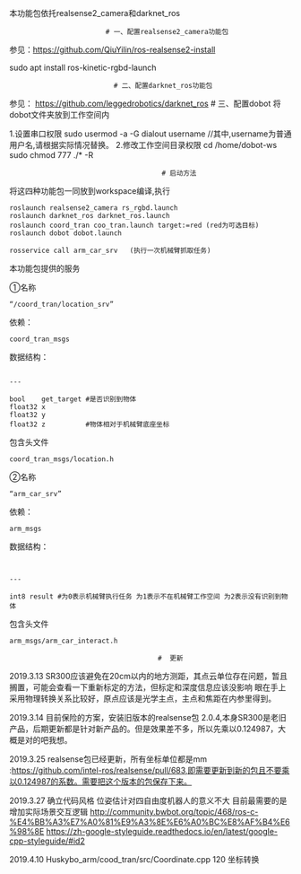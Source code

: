 本功能包依托realsense2_camera和darknet_ros

                            # 一、配置realsense2_camera功能包
参见：https://github.com/QiuYilin/ros-realsense2-install

sudo apt install ros-kinetic-rgbd-launch

                              # 二、配置darknet_ros功能包
参见： https://github.com/leggedrobotics/darknet_ros
                                 # 三、配置dobot
将dobot文件夹放到工作空间内

1.设置串口权限 sudo usermod -a -G dialout username //其中,username为普通用户名,请根据实际情况替换。 2.修改工作空间目录权限 cd /home/dobot-ws sudo chmod 777 ./* -R

                                          # 启动方法
将这四种功能包一同放到workspace编译,执行
```
roslaunch realsense2_camera rs_rgbd.launch
roslaunch darknet_ros darknet_ros.launch
roslaunch coord_tran coo_tran.launch target:=red (red为可选目标)
roslaunch dobot dobot.launch

rosservice call arm_car_srv   (执行一次机械臂抓取任务)
```
本功能包提供的服务


①名称
```
“/coord_tran/location_srv”
```
依赖：
```
coord_tran_msgs
```
数据结构：
```

---

bool    get_target #是否识别到物体
float32 x  
float32 y
float32 z          #物体相对于机械臂底座坐标
```
包含头文件
```
coord_tran_msgs/location.h
```


②名称
```
“arm_car_srv”
```
依赖：
```
arm_msgs
```
数据结构：
```


---

int8 result #为0表示机械臂执行任务 为1表示不在机械臂工作空间 为2表示没有识别到物体

```
包含头文件
```
arm_msgs/arm_car_interact.h
```





                                         #  更新
2019.3.13 SR300应该避免在20cm以内的地方测距，其点云单位存在问题，暂且搁置，可能会查看一下重新标定的方法，但标定和深度信息应该没影响  眼在手上采用物理转换关系比较好，原点应该是光学主点，主点和焦距在内参里得到。

2019.3.14 目前保险的方案，安装旧版本的realsense包 2.0.4,本身SR300是老旧产品，后期更新都是针对新产品的。但是效果差不多，所以先乘以0.124987，大概是对的吧我想。 

2019.3.25 realsense包已经更新，所有坐标单位都是mm :https://github.com/intel-ros/realsense/pull/683,即需要更新到新的包且不要乘以0.124987的系数。需要把这个版本的包保存下来。


2019.3.27 确立代码风格   位姿估计对四自由度机器人的意义不大 目前最需要的是增加实际场景交互逻辑
http://community.bwbot.org/topic/468/ros-c-%E4%BB%A3%E7%A0%81%E9%A3%8E%E6%A0%BC%E8%AF%B4%E6%98%8E
https://zh-google-styleguide.readthedocs.io/en/latest/google-cpp-styleguide/#id2

2019.4.10 Huskybo_arm/cood_tran/src/Coordinate.cpp 120 坐标转换 










